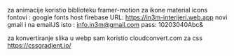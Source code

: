 za animacije koristio biblioteku framer-motion
za ikone material icons
fontovi : google fonts
host firebase  URL: https://in3m-interijeri.web.app
novi gmail i na emailJS isto : info.in3m@gmail.com  pass: 10203040Abc&

za konvertiranje slika u webp sam koristio cloudconvert.com
za css https://cssgradient.io/


